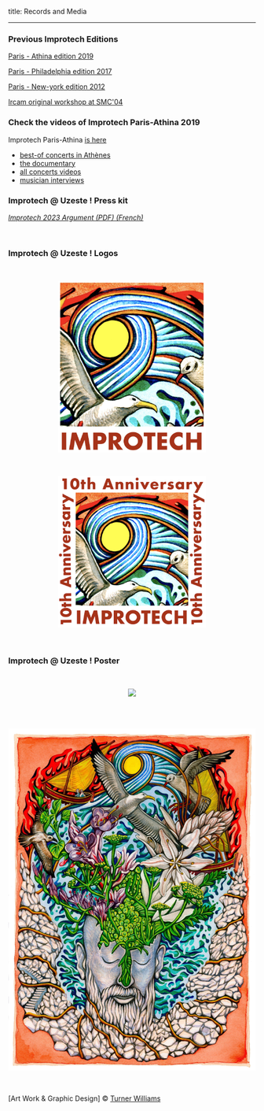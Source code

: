 title: Records and Media

---
### Previous Improtech Editions

[Paris - Athina edition 2019](http://ikparisathina.ircam.fr)

[Paris - Philadelphia edition 2017](http://ikparisphilly.ircam.fr)

[Paris - New-york edition 2012](http://repmus.ircam.fr/improtechpny)

[Ircam original workshop at SMC'04](http://recherche.ircam.fr/equipes/repmus/SMC04/)


### Check the videos of Improtech Paris-Athina 2019

Improtech Paris-Athina [is here](http://ikparisathina.ircam.fr/)

* [best-of concerts in Athènes](https://vimeo.com/428831250)
* [the documentary](https://vimeo.com/432057132)
* [all concerts videos](https://vimeo.com/showcase/6364851)
* [musician interviews](https://vimeo.com/showcase/7276504)

### Improtech @ Uzeste ! Press kit

*[Improtech 2023 Argument (PDF) (French) ]({filename}/doc/IkUzeste_Argument.pdf)*

<br>


### Improtech @ Uzeste ! Logos

<br>
<p align="center">
  <img src="../images/Logo_improtech.jpg" width="300">
</p>
<br>
<p align="center">
  <img src="../images/Logo_improtech_anniv.png" width="300">
</p>
<br>

### Improtech @ Uzeste ! Poster

<br>
<p align="center">
  <img src="../images/ikUZESTE_poster.6Mo.jpg" width="1000">
</p>
<br>
<br>
<p align="center">
  <img src="../images/IKPoster1b.jpg" width="1000">
</p>
<br>

[Art Work & Graphic Design] © [Turner Williams](https://turnerwilliamsjr.com/)
